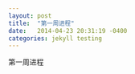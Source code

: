 ```yaml
---
layout: post
title:  "第一周进程"
date:   2014-04-23 20:31:19 -0400
categories: jekyll testing
---
```

第一周进程